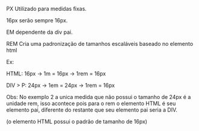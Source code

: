 
PX
Utilizado para medidas fixas.

16px serão sempre 16px.


EM
dependente da div pai.


REM
Cria uma padronização de tamanhos escaláveis baseado no elemento html


Ex:

HTML:     16px -> 1m = 16px -> 1rem = 16px

DIV > P:  24px -> 1em = 24px -> 1rem = 16px

Obs: No exemplo 2 a unica medida que não possui o tamanho de 24px é a unidade rem,
isso acontece pois para o rem o elemento HTML é seu elemento pai, diferente do restante que seu elemento pai seria a DIV.

(o elemento HTML possui o padrão de tamanho de 16px)